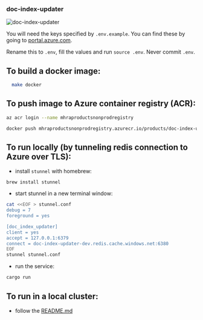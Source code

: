 ### doc-index-updater

![doc-index-updater](https://github.com/MHRA/products/workflows/doc-index-updater/badge.svg)

You will need the keys specified by `.env.example`.
You can find these by going to [portal.azure.com][azure portal].

Rename this to `.env`, fill the values and run `source .env`.
Never commit `.env`.

## To build a docker image:

```bash
  make docker
```

## To push image to Azure container registry (ACR):

```bash
az acr login --name mhraproductsnonprodregistry

docker push mhraproductsnonprodregistry.azurecr.io/products/doc-index-updater
```

## To run locally (by tunneling redis connection to Azure over TLS):

- install `stunnel` with homebrew:

```
brew install stunnel
```

- start stunnel in a new terminal window:

```bash
cat <<EOF > stunnel.conf
debug = 7
foreground = yes

[doc_index_updater]
client = yes
accept = 127.0.0.1:6379
connect = doc-index-updater-dev.redis.cache.windows.net:6380
EOF
stunnel stunnel.conf
```

- run the service:

```bash
cargo run
```

## To run in a local cluster:

- follow the [README.md](./examples/local-cluster/README.md)

[azure portal]: https://portal.azure.com/
